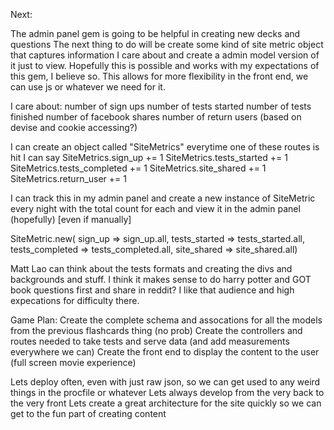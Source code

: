 Next:


The admin panel gem is going to be helpful in creating new decks and questions
The next thing to do will be create some kind of site metric object that captures information I care about and create a admin model version of it just to view. Hopefully this is possible and works with my expectations of this gem, I believe so. This allows for more flexibility in the front end, we can use js or whatever we need for it. 

I care about:
number of sign ups
number of tests started
number of tests finished
number of facebook shares
number of return users (based on devise and cookie accessing?)

I can create an object called "SiteMetrics" 
everytime one of these routes is hit I can say 
SiteMetrics.sign_up += 1
SiteMetrics.tests_started += 1
SiteMetrics.tests_completed += 1
SiteMetrics.site_shared += 1
SiteMetrics.return_user += 1

I can track this in my admin panel and create a new instance of SiteMetric every night with the total count for each and view it in the admin panel (hopefully) [even if manually]

SiteMetric.new(
sign_up => sign_up.all, 
tests_started => tests_started.all,
tests_completed => tests_completed.all,
site_shared => site_shared.all)

Matt Lao can think about the tests formats and creating the divs and backgrounds and stuff. I think it makes sense to do harry potter and GOT book questions first and share in reddit? I like that audience and high expecations for difficulty there. 

Game Plan:
Create the complete schema and assocations for all the models from the previous flashcards thing (no prob)
Create the controllers and routes needed to take tests and serve data (and add measurements everywhere we can)
Create the front end to display the content to the user (full screen movie experience)

Lets deploy often, even with just raw json, so we can get used to any weird things in the procfile or whatever
Lets always develop from the very back to the very front
Lets create a great architecture for the site quickly so we can get to the fun part of creating content




